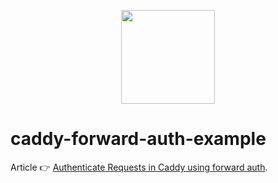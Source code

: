 <p align="center">
<a href="https://thedevelopercafe.com/">
<img src="https://thedevelopercafe.com/favicon.ico" width="150px">
</a>
</p>

# caddy-forward-auth-example

Article 👉 [Authenticate Requests in Caddy using forward auth]([https://thedevelopercafe.com/articles/server-sent-events-in-go-595ae2740c7a](https://thedevelopercafe.com/articles/authenticate-requests-in-caddy-using-forward-auth-85d8daa1c6a8)https://thedevelopercafe.com/articles/authenticate-requests-in-caddy-using-forward-auth-85d8daa1c6a8).
